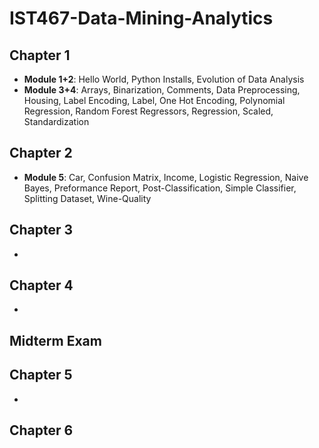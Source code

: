 # IST467-Data-Mining-Analytics

## Chapter 1
* **Module 1+2**:  Hello World, Python Installs, Evolution of Data Analysis
* **Module 3+4**: Arrays, Binarization, Comments, Data Preprocessing, Housing, Label Encoding, 
      Label, One Hot Encoding, Polynomial Regression, Random Forest Regressors, Regression, Scaled, Standardization
## Chapter 2
* **Module 5**: Car, Confusion Matrix, Income, Logistic Regression, Naive Bayes, Preformance Report, Post-Classification, Simple Classifier, Splitting Dataset, Wine-Quality
## Chapter 3
*
## Chapter 4
*
## Midterm Exam

## Chapter 5
*
## Chapter 6

